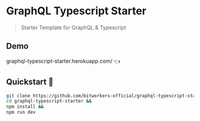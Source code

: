 # GraphQL Typescript Starter
> Starter Template for GraphQL & Typescript 

## Demo 
graphql-typescript-starter.herokuapp.com/ 👈

## Quickstart 🚀

```bash
git clone https://github.com/bitworkers-official/graphql-typescript-starter &&
cd graphql-typescript-starter &&
npm install &&
npm run dev
```
